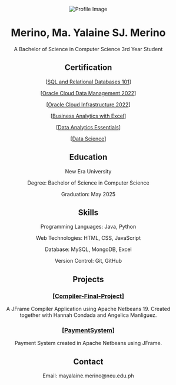 <p align="center">
  <img src="https://github.com/MerinoYalaine/MerinoYalaine/assets/142370694/c09a88ea-387f-43de-a4aa-7701b0e8960a" alt="Profile Image">
</p>

<h1 align="center">Merino, Ma. Yalaine SJ. Merino</h1>
<p align="center">A Bachelor of Science in Computer Science 3rd Year Student</p>

<h2 align="center">Certification</h2>

<p align="center">[<a href="https://courses.cognitiveclass.ai/certificates/5d93d7f5dc5e42d585dbf9a0d5efc82e">SQL and Relational Databases 101</a>]</p>
<p align="center">[<a href="https://catalog-education.oracle.com/pls/certview/sharebadge?id=93BDF838814108F508054A3B00BDF9D242B595FBD5565F9CC9DDF600A4A1C560">Oracle Cloud Data Management 2022</a>]</p>
<p align="center">[<a href="https://catalog-education.oracle.com/pls/certview/sharebadge?id=43B5894029C1D36C6A482F1B979276411B45768A2D5B8869CFB681B8DFB3CD72">Oracle Cloud Infrastructure 2022</a>]</p>
<p align="center">[<a href="https://simpli-web.app.link/e/pqIEIvlOgDb">Business Analytics with Excel</a>]</p>
<p align="center">[<a href="https://www.credly.com/badges/1859b313-8846-4797-ac91-09295c760774/public_url">Data Analytics Essentials</a>]</p>
<p align="center">[<a href="https://www.credly.com/badges/941a2502-f105-4795-b73e-d846e98693a5/public_url">Data Science</a>]</p>

<h2 align="center">Education</h2>

<p align="center">New Era University</p>
<p align="center">Degree: Bachelor of Science in Computer Science</p>
<p align="center">Graduation: May 2025</p>

<h2 align="center">Skills</h2>

<p align="center">
  <p align="center">Programming Languages: Java, Python </p>
  <p align="center">Web Technologies: HTML, CSS, JavaScript </p>
  <p align="center">Database: MySQL, MongoDB, Excel </p>
  <p align="center">Version Control: Git, GitHub</p>

<h2 align="center">Projects</h2>

<h3 align="center">[<a href="https://github.com/MerinoYalaine/Compiler-Final-Project">Compiler-Final-Project</a>]</h3>
<p align="center">A JFrame Compiler Application using Apache Netbeans 19. Created together with Hannah Condada and Angelica Manliguez.</p>


<h3 align="center">[<a href="https://github.com/MerinoYalaine/PaymentSystem/tree/main">PaymentSystem</a>]</h3>
<p align="center">Payment System created in Apache Netbeans using JFrame.</p>


<h2 align="center">Contact</h2>

<p align="center">Email: mayalaine.merino@neu.edu.ph</p>
